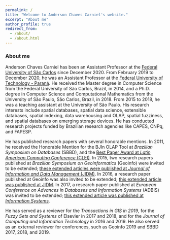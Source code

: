 ```yaml
---
permalink: /
title: "Welcome to Anderson Chaves Carniel's website."
excerpt: "About me"
author_profile: true
redirect_from: 
  - /about/
  - /about.html
---
```


### About me

Anderson Chaves Carniel has been an Assistant Professor at the [Federal University of São Carlos](https://www2.ufscar.br/foreign-visitor) since December 2020. From February 2019 to December 2020, he was an Assistant Professor at the [Federal University of Technology - Paraná](http://portal.utfpr.edu.br/english). He received the Master degree in Computer Science from the Federal University of São Carlos, Brazil, in 2014, and a Ph.D. degree in Computer Science and Computational Mathematics from the University of São Paulo, São Carlos, Brazil, in 2018. From 2015 to 2018, he was a teaching assistant at the University of São Paulo. His research interests include spatial databases, spatial data science, extensible databases, spatial indexing, data warehousing and OLAP, spatial fuzziness, and spatial databases on emerging storage devices. He has conducted research projects funded by Brazilian research agencies like CAPES, CNPq, and FAPESP.

He has published research papers with several honorable mentions. In 2011, he received the Honorable Mention for the BJIn OLAP Tool at *Brazilian Symposium on Databases* (SBBD), and the [Best Paper Award at *Latin American Computing Conference* (CLEI)](http://www2.clei.org/cleiej/paper.php?id=243). In 2015, two research papers published at *Brazilian Symposium on Geoinformatics* (Geoinfo) were invited to be extended; [these extended articles were published at *Journal of Information and Data Management* (JIDM)](https://seer.ufmg.br/index.php/jidm/issue/view/299/showToc). In 2016, a research paper published at Geoinfo was also invited to be extended; [this extended article was published at JIDM](https://seer.ufmg.br/index.php/jidm/article/view/4579). In 2017, a research paper published at *European Conference on Advances in Databases and Information Systems* (ADBIS) was invited to be extended; [this extended article was published at *Information Systems*](https://www.sciencedirect.com/science/article/abs/pii/S0306437918300899). 

He has served as a reviewer for the *Transactions in GIS in 2019*, for the *Fuzzy Sets and Systems* of Elsevier in 2017 and 2018, and for the *Journal of Computing and Information Technology* in 2016 and 2019. He also served as an external reviewer for conferences, such as Geoinfo 2019 and SBBD 2017, 2018, and 2019. 
